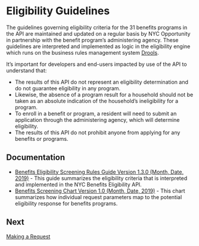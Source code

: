 # Eligibility Guidelines

The guidelines governing eligibility criteria for the 31 benefits programs in the API are maintained and updated on a regular basis by NYC Opportunity in partnership with the benefit program’s administering agency. These guidelines are interpreted and implemented as logic in the eligibility engine which runs on the business rules management system <a href="http://drools.org/" target="_blank">Drools</a>. 

It’s important for developers and end-users impacted by use of the API to understand that:

* The results of this API do not represent an eligibility determination and do not guarantee eligibility in any program.
* Likewise, the absence of a program result for a household should not be taken as an absolute indication of the household’s ineligibility for a program.
* To enroll in a benefit or program, a resident will need to submit an application through the administering agency, which will determine eligibility.
* The results of this API do not prohibit anyone from applying for any benefits or programs.

## Documentation
* [Benefits Eligibility Screening Rules Guide Version 1.3.0 (Month, Date, 2019)]() - This guide summarizes the eligibility criteria that is interpreted and implemented in the NYC Benefits Eligibility API.
* [Benefits Screening Chart Version 1.0 (Month, Date, 2019)]() - This chart summarizes how individual request parameters map to the potential eligibility response for benefits programs.

## Next
[Making a Request](/making-a-request)

<br>
<br>